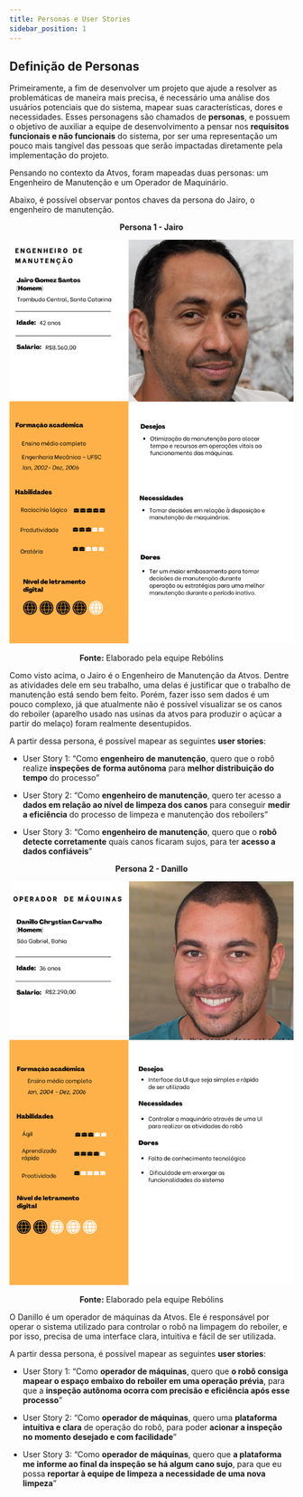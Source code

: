 ```yaml
---
title: Personas e User Stories
sidebar_position: 1
---
```


## Definição de Personas

Primeiramente, a fim de desenvolver um projeto que ajude a resolver as problemáticas de maneira mais precisa, é necessário uma análise dos usuários potenciais que do sistema, mapear suas características, dores e necessidades. Esses personagens são chamados de **personas**, e possuem o objetivo de auxiliar a equipe de desenvolvimento a pensar nos **requisitos funcionais e não funcionais** do sistema, por ser uma representação um pouco mais tangível das pessoas que serão impactadas diretamente pela implementação do projeto.

Pensando no contexto da Atvos, foram mapeadas duas personas: um Engenheiro de Manutenção e um Operador de Maquinário. 

Abaixo, é possível observar pontos chaves da persona do Jairo, o engenheiro de manutenção.


<div align="center">

**Persona 1 - Jairo**

![Descrição da persona Engenheiro de Manutenção - Jairo](../../../static/img/Jairo.png)

**Fonte:** Elaborado pela equipe Rebólins

</div>

Como visto acima, o Jairo é o Engenheiro de Manutenção da Atvos. Dentre as atividades dele em seu trabalho, uma delas é justificar que o trabalho de manutenção está sendo bem feito. Porém, fazer isso sem dados é um pouco complexo, já que atualmente não é possível visualizar se os canos do reboiler (aparelho usado nas usinas da atvos para produzir o açúcar a partir do melaço) foram realmente desentupidos. 

A partir dessa persona, é possível mapear as seguintes **user stories**:

- User Story 1: “Como **engenheiro de manutenção**, quero que o robô realize **inspeções de forma autônoma** para **melhor distribuição do tempo** do processo”

- User Story 2: “Como **engenheiro de manutenção**, quero ter acesso a **dados em relação ao nível de limpeza dos canos** para conseguir **medir a eficiência** do processo de limpeza e manutenção dos reboilers”

- User Story 3: “Como **engenheiro de manutenção**, quero que o **robô detecte corretamente** quais canos ficaram sujos, para ter **acesso a dados confiáveis**”

<div align="center">

**Persona 2 - Danillo**

![Descrição da persona Operador de Máquias - Danillo Chrystian](../../../static/img/Danillo.png)

**Fonte:** Elaborado pela equipe Rebólins

</div>

O Danillo é um operador de máquinas da Atvos. Ele é responsável por operar o sistema utilizado para controlar o robô na limpagem do reboiler, e por isso, precisa de uma interface clara, intuitiva e fácil de ser utilizada.

A partir dessa persona, é possível mapear as seguintes **user stories**:

- User Story 1: “Como **operador de máquinas**, quero que **o robô consiga mapear o espaço embaixo do reboiler em uma operação prévia**, para que a **inspeção autônoma ocorra com precisão e eficiência após esse processo**”

- User Story 2: “Como **operador de máquinas**, quero uma **plataforma intuitiva e clara** de operação do robô, para poder **acionar a inspeção no momento desejado e com facilidade**”

- User Story 3: “Como **operador de máquinas**, quero que **a plataforma me informe ao final da inspeção se há algum cano sujo**, para que eu possa **reportar à equipe de limpeza a necessidade de uma nova limpeza**”